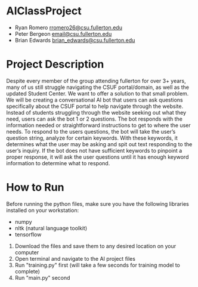 # AIClassProject
- Ryan Romero         rromero26@csu.fullerton.edu
- Peter Bergeon       email@csu.fullerton.edu
- Brian Edwards       brian_edwards@csu.fullerton.edu

# Project Description
Despite every member of the group attending fullerton for over 3+ years, many of us still struggle navigating the CSUF portal/domain, as well as the updated Student Center. We want to offer a solution to that small problem. 
We will be creating a conversational AI bot that users can ask questions specifically about the CSUF portal to help navigate through the website. Instead of students struggling through the website seeking out what they need, users can ask the bot 1 or 2 questions. The bot responds with the information needed or straightforward instructions to get to where the user needs.
To respond to the users questions, the bot will take the user’s question string, analyze for certain keywords. With these keywords, it determines what the user may be asking and spit out text responding to the user’s inquiry. If the bot does not have sufficient keywords to pinpoint a proper response, it will ask the user questions until it has enough keyword information to determine what to respond.

# How to Run
Before running the python files, make sure you have the following libraries installed on your workstation:
- numpy
- nltk  (natural language toolkit)
- tensorflow


1. Download the files and save them to any desired location on your computer
2. Open terminal and navigate to the AI project files
3. Run "training.py" first (will take a few seconds for training model to complete)
4. Run "main.py" second

